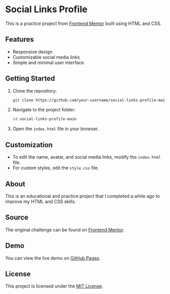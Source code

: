 # Social Links Profile

This is a practice project from [Frontend Mentor](https://www.frontendmentor.io) built using HTML and CSS.

## Features

- Responsive design
- Customizable social media links
- Simple and minimal user interface

## Getting Started

1. Clone the repository:
    ```bash
    git clone https://github.com/your-username/social-links-profile-main.git
    ```
2. Navigate to the project folder:
    ```bash
    cd social-links-profile-main
    ```
3. Open the `index.html` file in your browser.

## Customization

- To edit the name, avatar, and social media links, modify the `index.html` file.
- For custom styles, edit the `style.css` file.

## About

This is an educational and practice project that I completed a while ago to improve my HTML and CSS skills.  

## Source

The original challenge can be found on [Frontend Mentor](https://www.frontendmentor.io/challenges/social-links-profile-UG32l9m6dQ).

## Demo

You can view the live demo on [GitHub Pages](https://mohammaddadsetan.github.io/social-links-card-frontendmentor/).

## License

This project is licensed under the [MIT License](LICENSE).
